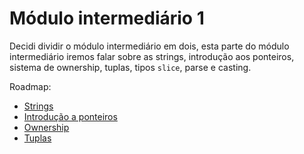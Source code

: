 # Módulo intermediário 1

Decidi dividir o módulo intermediário em dois, esta parte do módulo intermediário iremos falar sobre as strings, introdução aos ponteiros, sistema de ownership, tuplas, tipos `slice`, parse e casting.

Roadmap:

- [Strings](./01-strings.md)
- [Introdução a ponteiros](./02-pointers-intro.md)
- [Ownership](./03-ownership.md)
- [Tuplas](./04-tuples.md)